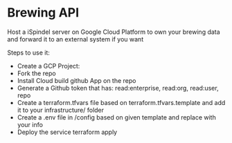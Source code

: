 # Brewing API

Host a iSpindel server on Google Cloud Platform to own your brewing data and forward it to an external system if you want

Steps to use it:

* Create a GCP Project:
* Fork the repo
* Install Cloud build github App on the repo
* Generate a Github token that has: read:enterprise, read:org, read:user, repo
* Create a terraform.tfvars file based on terraform.tfvars.template and add it to your infrastructure/ folder 
* Create a .env file in /config based on given template and replace with your info
* Deploy the service terraform apply



